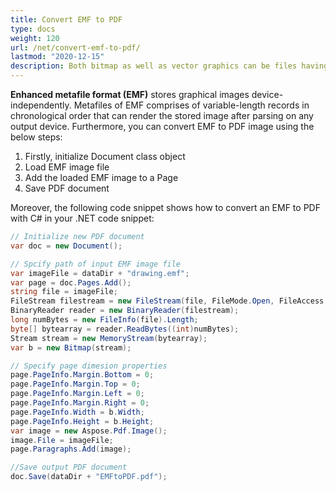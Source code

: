 ```yaml
---
title: Convert EMF to PDF
type: docs
weight: 120
url: /net/convert-emf-to-pdf/
lastmod: "2020-12-15"
description: Both bitmap as well as vector graphics can be files having an EMF extension. Convert EMF to PDF file simply with C#.
---
```


**Enhanced metafile format (EMF)** stores graphical images device-independently. Metafiles of EMF comprises of variable-length records in chronological order that can render the stored image after parsing on any output device. Furthermore, you can convert EMF to PDF image using the below steps:
1. Firstly, initialize Document class object
1. Load EMF image file
1. Add the loaded EMF image to a Page
1. Save PDF document

Moreover, the following code snippet shows how to convert an EMF to PDF with C# in your .NET code snippet:
```csharp
// Initialize new PDF document
var doc = new Document();

// Spcify path of input EMF image file
var imageFile = dataDir + "drawing.emf";
var page = doc.Pages.Add(); 
string file = imageFile;
FileStream filestream = new FileStream(file, FileMode.Open, FileAccess.Read);
BinaryReader reader = new BinaryReader(filestream);
long numBytes = new FileInfo(file).Length;
byte[] bytearray = reader.ReadBytes((int)numBytes);
Stream stream = new MemoryStream(bytearray);
var b = new Bitmap(stream);

// Specify page dimesion properties
page.PageInfo.Margin.Bottom = 0;
page.PageInfo.Margin.Top = 0;
page.PageInfo.Margin.Left = 0;
page.PageInfo.Margin.Right = 0;
page.PageInfo.Width = b.Width;
page.PageInfo.Height = b.Height;
var image = new Aspose.Pdf.Image();
image.File = imageFile;
page.Paragraphs.Add(image);

//Save output PDF document
doc.Save(dataDir + "EMFtoPDF.pdf");
```


